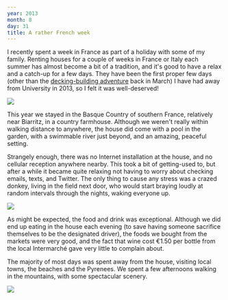 ```yaml
---
year: 2013
month: 8
day: 31
title: A rather French week
---
```


<p>I recently spent a week in France as part of a holiday with some of my family. Renting houses for a couple of weeks in France or Italy each summer has almost become a bit of a tradition, and it's good to have a relax and a catch-up for a few days. They have been the first proper few days (other than the <a href="http://flyingsparx.net/blog/13/3/30/a-bit-of-light-construction-on-an-easter-weekend/" target="_blank">decking-building adventure</a> back in March) I have had away from University in 2013, so I felt it was well-deserved!</p>

<img src="https://flyingsparx.net/static/blog-media/french-house.JPG" class="large-image blog-image" />

<p>This year we stayed in the Basque Country of southern France, relatively near Biarritz, in a country farmhouse. Although we weren't really within walking distance to anywhere, the house did come with a pool in the garden, with a swimmable river just beyond, and an amazing, peaceful setting. </p>
<p>Strangely enough, there was no Internet installation at the house, and no cellular reception anywhere nearby. This took a bit of getting-used to, but after a while it became quite relaxing not having to worry about checking emails, texts, and Twitter.  The only thing to cause any stress was a crazed donkey, living in the field next door, who would start braying loudly at random intervals through the nights, waking everyone up.</p>

<img src="https://flyingsparx.net/static/blog-media/french-gorge.JPG" class="large-image blog-image" />

<p>As might be expected, the food and drink was exceptional. Although we did end up eating in the house each evening (to save having someone sacrifice themselves to be the designated driver), the foods we bought from the markets were very good, and the fact that wine cost €1.50 per bottle from the local Intermarché gave very little to complain about.</p>
<p>The majority of most days was spent away from the house, visiting local towns, the beaches and the Pyrenees. We spent a few afternoons walking in the mountains, with some spectacular scenery.</p>
<img src="https://flyingsparx.net/static/blog-media/french-pyrenes.JPG" class="large-image blog-image" />
